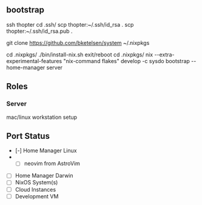 ## bootstrap

ssh thopter
cd .ssh/
scp thopter:~/.ssh/id_rsa .
scp thopter:~/.ssh/id_rsa.pub .

git clone https://github.com/bketelsen/system ~/.nixpkgs

cd .nixpkgs/
./bin/install-nix.sh
exit/reboot
cd .nixpkgs/
nix --extra-experimental-features "nix-command flakes" develop -c sysdo bootstrap --home-manager server

## Roles

### Server
mac/linux workstation setup

## Port Status

* [-] Home Manager Linux
* *  [ ] neovim from AstroVim
* [ ] Home Manager Darwin
* [ ] NixOS System(s)
* [ ] Cloud Instances
* [ ] Development VM
